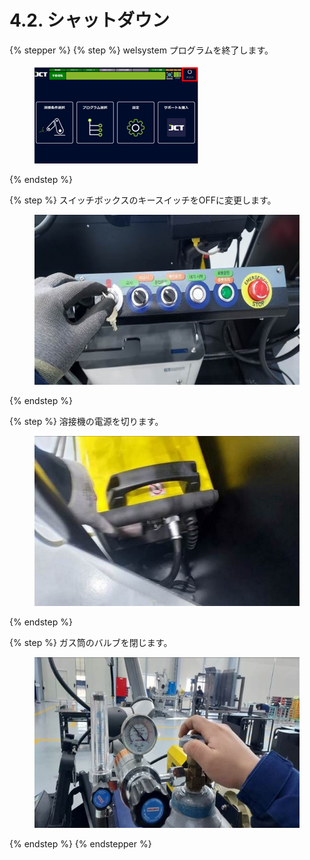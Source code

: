 # 4.2. シャットダウン

{% stepper %}
{% step %}
welsystem プログラムを終了します。

<figure><img src="../.gitbook/assets/그림43.png" alt=""><figcaption></figcaption></figure>
{% endstep %}

{% step %}
スイッチボックスのキースイッチをOFFに変更します。

<figure><img src="../.gitbook/assets/그림44.jpg" alt=""><figcaption></figcaption></figure>
{% endstep %}

{% step %}
溶接機の電源を切ります。

<figure><img src="../.gitbook/assets/그림45.jpg" alt=""><figcaption></figcaption></figure>
{% endstep %}

{% step %}
ガス筒のバルブを閉じます。

<figure><img src="../.gitbook/assets/그림41.jpg" alt=""><figcaption></figcaption></figure>
{% endstep %}
{% endstepper %}
